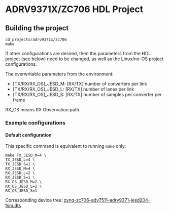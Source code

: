 # ADRV9371X/ZC706 HDL Project

## Building the project

```
cd projects/adrv9371x/zc706
make
```

If other configurations are desired, then the parameters from the HDL project (see below) need to be changed, as well as the Linux/no-OS project configurations.

The overwritable parameters from the environment:

- [TX/RX/RX_OS]_JESD_M: [RX/TX] number of converters per link
- [TX/RX/RX_OS]_JESD_L: [RX/TX] number of lanes per link
- [TX/RX/RX_OS]_JESD_S: [RX/TX] number of samples per converter per frame

RX_OS means RX Observation path.

### Example configurations

#### Default configuration

This specific command is equivalent to running `make` only:

```
make TX_JESD_M=4 \
TX_JESD_L=4 \
TX_JESD_S=1 \
RX_JESD_M=4 \
RX_JESD_L=2 \
RX_JESD_S=1 \
RX_OS_JESD_M=2 \
RX_OS_JESD_L=2 \
RX_OS_JESD_S=1
```

Corresponding device tree: [zynq-zc706-adv7511-adrv9371-jesd204-fsm.dts](https://github.com/analogdevicesinc/linux/blob/main/arch/arm/boot/dts/xilinx/zynq-zc706-adv7511-adrv9371-jesd204-fsm.dts)
